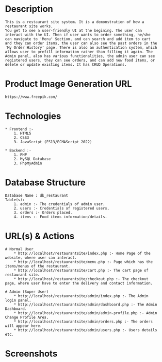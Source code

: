 # Description
	This is a restaurant site system. It is a demonstration of how a restaurant site works.
	You get to see a user-friendly UI at the begining. The user can interact with the UI. Then if user wants to order something, he/she can navigate to 'Menu' Section, and can search and add item to cart and they can order items, the user can also see the past orders in the 'My Order History' page. There is also an authentication system, which allows user to prefill information rather than filling it again. The Admin panel, also has various functionalities, the admin user can see registered users, they can see orders, and can add new food items, or delete or update existing items. It has CRUD Operations.

# Product Image Generation URL
	https://www.freepik.com/

# Technologies
	* Frontend :- 
		1. HTML5
		2. CSS3
		3. JavaScript (ES13/ECMAScript 2022)

	* Backend :-
		1. PHP
		2. MySQL Database
		3. PhpMyAdmin

# Database Structure
	Database Name : db_restaurant
	Table(s):
		1. admin :- The credentials of admin user.
		2. users :- Credentials of registered users.
		3. orders :- Orders placed.
		4. items :- Food items information/details.

# URL(s) & Actions
	# Normal User
		* http://localhost/restaurantsite/index.php :- Home Page of the website, where user can interact.
		* http://localhost/restaurantsite/menu.php :- Page which has the items/menus of the restaurant.
		* http://localhost/restaurantsite/cart.php :- The cart page of restaurant site.
		* http://localhost/restaurantsite/checkout.php :- The checkout page, where user have to enter the delivery and contact information.

	# Admin (Super User)
		* http://localhost/restaurantsite/admin/index.php :- The Admin login panel.
		* http://localhost/restaurantsite/admin/dashboard.php :- The Admin Dashboard.
		* http://localhost/restaurantsite/admin/admin-profile.php :- Admin Change Profile Area.
		* http://localhost/restaurantsite/admin/orders.php :- The orders will appear here.
		* http://localhost/restaurantsite/admin/users.php :- Users details etc.

# Screenshots